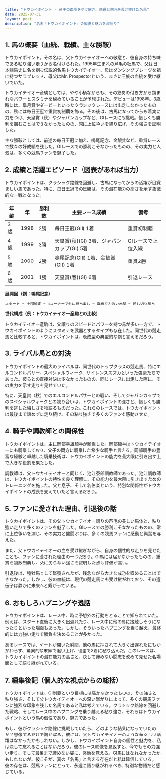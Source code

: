 ```yaml
---
title: "トウカイポイント - 帝王の血脈を受け継ぎ、悲運と栄光を駆け抜けた名馬"
date: 2025-07-31
layout: post
description: "名馬『トウカイポイント』の伝説と魅力を深堀り"
---
```


## 1. 馬の概要（血統、戦績、主な勝鞍）

トウカイポイント。その名は、父トウカイテイオーへの敬意と、彼自身の持ち味である粘り強い走りから名付けられた。1995年生まれの芦毛の牡馬で、父は日本競馬史に名を刻む伝説的名馬トウカイテイオー、母はダンシングブレーヴを祖に持つサラブレッド、母父はMr. Prospectorという、まさに王族の血統を受け継いでいた。

トウカイテイオー産駒としては、やや小柄ながらも、その筋肉の付き方から類まれなパワーとスタミナを秘めていることが予想された。デビューは1998年。3歳時には、皐月賞やダービーといったクラシックレースには出走しなかったものの、秋には毎日王冠で重賞初制覇を飾る。その後は、古馬になってからも着実に力をつけ、天皇賞（秋）やジャパンカップなど、GIレースにも挑戦。惜しくも勝利を掴むことはできなかったものの、常に上位争いを繰り広げ、その強さを証明した。

主な勝鞍としては、前述の毎日王冠に加え、鳴尾記念、金鯱賞など、重賞レースで数々の好成績を残した。GIレースでの勝利こそなかったものの、その実力と人気は、多くの競馬ファンを魅了した。


## 2. 成績と活躍エピソード（図表があれば出力）

トウカイポイントは、クラシック路線を回避し、古馬になってからの活躍が目覚ましい馬であった。特に、毎日王冠での圧勝は、その潜在能力の高さを示す象徴的な一戦となった。

| 年齢 | 年 | 勝利数 | 主要レース成績 | 備考 |
|---|---|---|---|---|
| 3歳 | 1998 | 2勝 | 毎日王冠(GII) 1着 | 重賞初制覇 |
| 4歳 | 1999 | 3勝 | 天皇賞(秋)(GI) 3着、ジャパンカップ(GI) 5着 | GIレースで上位入線 |
| 5歳 | 2000 | 2勝 | 鳴尾記念(GIII) 1着、金鯱賞(GII) 1着 | 重賞2勝 |
| 6歳 | 2001 | 1勝 |  天皇賞(春)(GI) 6着 |  引退レース |


**展開図（例：鳴尾記念）**

```
スタート → 中団追走 → 4コーナーで外に持ち出し → 直線で力強い末脚 → 差し切り勝ち
```

**世代構成（例：トウカイテイオー産駒との比較）**

トウカイテイオー産駒は、父譲りのスピードとパワーを持つ馬が多い一方で、トウカイポイントのようにスタミナを武器とするタイプも存在した。同世代の競走馬と比較すると、トウカイポイントは、晩成型の典型的な例と言えるだろう。


## 3. ライバル馬との対決

トウカイポイントの最大のライバルは、同世代のトップクラスの競走馬、特にエルコンドルパサー、スペシャルウィーク、サイレンススズカといった強豪たちであった。彼らとの直接対決は少なかったものの、同じレースに出走した際に、その実力を示す走りを見せていた。

特に、天皇賞（秋）でのエルコンドルパサーとの戦い、そしてジャパンカップでのスペシャルウィークとの競り合いは、トウカイポイントの強さと、惜しくも勝利を逃した悔しさを物語るものだった。これらのレースでは、トウカイポイントは最後まで諦めずに走り続け、その粘り強さで多くのファンを感動させた。


## 4. 騎手や調教師との関係性

トウカイポイントは、主に岡部幸雄騎手が騎乗した。岡部騎手はトウカイテイオーにも騎乗しており、父子の両方に騎乗した希少な騎手と言える。岡部騎手の豊富な経験と卓越した騎乗技術は、トウカイポイントの能力を最大限に引き出す上で大きな役割を果たした。

調教師は、父トウカイテイオーと同じく、池江泰郎調教師であった。池江調教師は、トウカイポイントの特性を良く理解し、その能力を最大限に引き出すためのトレーニングを施した。父と息子、そして名伯楽という、特別な関係性がトウカイポイントの成長を支えていたと言えるだろう。


## 5. ファンに愛された理由、引退後の話

トウカイポイントは、その父トウカイテイオー譲りの芦毛の美しい馬体と、粘り強い走りで多くのファンを魅了した。GIレースでの勝利こそなかったものの、常に上位争いを演じ、その実力と健闘ぶりは、多くの競馬ファンに感動と興奮を与えた。

また、父トウカイテイオーの血を受け継ぎながら、自身の個性的な走りを見せたことも、ファンに愛された理由の一つだろう。GI馬には届かなかったものの、重賞を複数制覇し、父に劣らない強さを証明した点も評価が高い。

引退後は、種牡馬として繋養されたが、残念ながら大きな成功を収めることはできなかった。しかし、彼の血統は、現代の競走馬にも受け継がれており、その遺伝子は静かに未来へと繋がっている。


## 6. おもしろハプニングや逸話

トウカイポイントは、レース中、時に予想外の行動をとることで知られていた。例えば、スタート直後に大きく出遅れたり、レース中に他の馬に接触しそうになったりといった場面もあった。しかし、そういったハプニングを乗り越え、最終的には力強い走りで勝負を決めることが多かった。

あるレースでは、ゲートが開いた瞬間、他の馬に押されて大きく出遅れたにもかかわらず、驚異的な末脚で追い上げ、僅差で2着に粘り込んだ。このレースは、トウカイポイントの潜在能力の高さと、決して諦めない闘志を改めて見せた名場面として語り継がれている。


## 7. 編集後記（個人的な視点からの総括）

トウカイポイントは、GI制覇という目標には届かなかったものの、その強さと粘り強さ、そして父トウカイテイオーへの深い繋がりによって、多くの競馬ファンに強烈な印象を残した名馬であると私は考えている。クラシック路線を回避した戦略、そしてレース中のハプニングを乗り越える粘り強さ、それらはトウカイポイントという馬の個性であり、魅力であった。

もし、彼がクラシック路線に挑戦していたら、どのような結果になっていたのか？想像するだけで胸が躍る。彼には、父トウカイテイオーのような華々しい活躍はなかったかもしれない。しかし、トウカイポイント自身の個性と魅力を、私は決して忘れることはないだろう。彼のレース映像を見返すと、今でもその力強い走り、そして最後まで諦めない姿に、感動を覚える。GI馬にはなれなかったかもしれないが、彼こそが、真の「名馬」と言える存在だと私は確信している。  彼の存在は、競馬ファンにとって、永遠に語り継がれるべき、特別な物語だと感じている。
